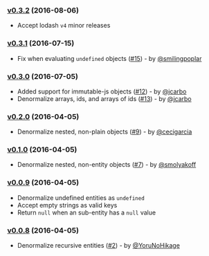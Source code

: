 ### [v0.3.2](https://github.com/gpbl/denormalizr/tree/v0.3.2) (2016-08-06)

* Accept lodash `v4` minor releases

### [v0.3.1](https://github.com/gpbl/denormalizr/tree/v0.3.1) (2016-07-15)

* Fix when evaluating `undefined` objects ([\#15](https://github.com/gpbl/denormalizr/pull/15)) - by [@smilingpoplar](https://github.com/smilingpoplar)

### [v0.3.0](https://github.com/gpbl/denormalizr/tree/v0.3.0) (2016-07-05)

* Added support for immutable-js objects ([\#12](https://github.com/gpbl/denormalizr/pull/12)) - by [@jcarbo](https://github.com/jcarbo)
* Denormalize arrays, ids, and arrays of ids ([\#13](https://github.com/gpbl/denormalizr/pull/13)) - by [@jcarbo](https://github.com/jcarbo)

### [v0.2.0](https://github.com/gpbl/denormalizr/tree/v0.2.0) (2016-04-05)

* Denormalize nested, non-plain objects ([\#9](https://github.com/gpbl/denormalizr/pull/9)) - by [@cecigarcia](https://github.com/cecigarcia)

### [v0.1.0](https://github.com/gpbl/denormalizr/tree/v0.1.0) (2016-04-05)

* Denormalize nested, non-entity objects ([\#7](https://github.com/gpbl/denormalizr/pull/7)) - by [@smolyakoff](https://github.com/smolyakoff)

### [v0.0.9](https://github.com/gpbl/denormalizr/tree/v0.0.9) (2016-04-05)

* Denormalize undefined entities as `undefined`
* Accept empty strings as valid keys
* Return `null` when an sub-entity has a `null` value

### [v0.0.8](https://github.com/gpbl/denormalizr/tree/v0.0.8) (2016-04-05)

* Denormalize recursive entities ([\#2](https://github.com/gpbl/denormalizr/pull/2)) - by  [@YoruNoHikage](https://github.com/YoruNoHikage)
